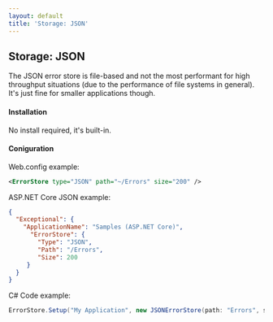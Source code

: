 ```yaml
---
layout: default
title: 'Storage: JSON'
---
```

## Storage: JSON

The JSON error store is file-based and not the most performant for high throughput situations (due to the performance of file systems in general). It's just fine for smaller applications though.

#### Installation
No install required, it's built-in.

#### Coniguration
Web.config example:
```xml
<ErrorStore type="JSON" path="~/Errors" size="200" />
```

ASP.NET Core JSON example:
```json
{
  "Exceptional": {
    "ApplicationName": "Samples (ASP.NET Core)",
      "ErrorStore": {
        "Type": "JSON",
        "Path": "/Errors",
        "Size": 200
     }
  }
}
```

C# Code example:
```c#
ErrorStore.Setup("My Application", new JSONErrorStore(path: "Errors", size: 200));
```